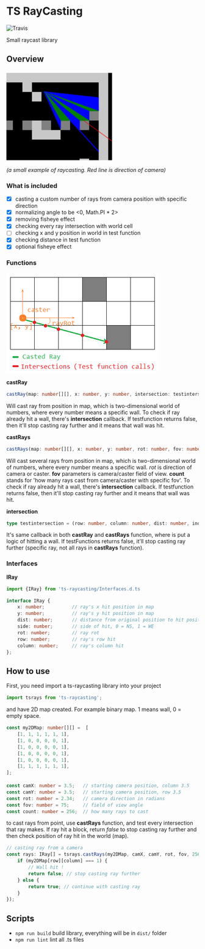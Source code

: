 # TS RayCasting

![Travis](https://travis-ci.org/dderevjanik/ts-raycasting.svg?branch=master)

Small raycast library

## Overview

![RayCastExample](docs/raycast.png)

*(a small example of raycasting. Red line is direction of camera)*

### What is included

- [x] casting a custom number of rays from camera position with specific direction
- [x] normalizing angle to be <0, Math.PI * 2>
- [x] removing fisheye effect
- [x] checking every ray intersection with world cell
- [ ] checking x and y position in world in test function
- [x] checking distance in test function
- [x] optional fisheye effect

### Functions

![castray-example](docs/castray-fnc.png)

**castRay**

```ts
castRay(map: number[][], x: number, y: number, intersection: testintersection, rayRot: number): IRay
```

Will cast ray from position in map, which is two-dimensional world of numbers, where
every number means a specific wall. To check if ray already hit a wall, there's **intersection**
callback. If testfunction returns false, then it'll stop casting ray further and
it means that wall was hit.

**castRays**

```ts
castRays(map: number[][], x: number, y: number, rot: number, fov: number, count: number, fisheye: boolean = false, intersection: testintersection): IRay[]
```

Will cast several rays from position in map, which is two-dimensional world of numbers,
where every number means a specific wall. *rot* is direction of camera or caster.
**fov** parameters is camera/caster field of view. **count** stands for 'how many
rays cast from camera/caster with specific fov'. To check if ray already hit a wall,
there's **intersection** callback. If testfunction returns false, then it'll stop
casting ray further and it means that wall was hit.

**intersection**

```ts
type testintersection = (row: number, column: number, dist: number, index: number) => boolean;
```

It's same callback in both **castRay** and **castRays** function, where is put a
logic of hitting a wall. If testFunctions returns false, it'll stop casting
ray further (specific ray, not all rays in **castRays** function).

### Interfaces

**IRay**

```ts
import {IRay} from 'ts-raycasting/Interfaces.d.ts
```

```ts
interface IRay {
    x: number;          // ray's x hit position in map
    y: number;          // ray's y hit position in map
    dist: number;       // distance from original position to hit position
    side: number;       // side of hit, 0 = NS, 1 = WE
    rot: number;        // ray rot
    row: number;        // ray's row hit
    column: number;     // ray's column hit
};
```

## How to use

First, you need import a ts-raycasting library into your project

```ts
import tsrays from 'ts-raycasting';
```

and have 2D map created. For example binary map. 1 means wall, 0 = empty space.

```ts
const my2DMap: number[][] =  [
    [1, 1, 1, 1, 1, 1],
    [1, 0, 0, 0, 0, 1],
    [1, 0, 0, 0, 0, 1],
    [1, 0, 0, 0, 0, 1],
    [1, 0, 0, 0, 0, 1],
    [1, 1, 1, 1, 1, 1],
];

const camX: number = 3.5;   // starting camera position, column 3.5
const camY: number = 3.5;   // starting camera position, row 3.5
const rot: number = 2.34;   // camera direction in radians
const fov: number = 75;     // field of view angle
const count: number = 256;  // how many rays to cast
```

to cast rays from point, use **castRays** function, and test every intersection that ray makes.
If ray hit a block, return *false* to stop casting ray further and then check position of ray hit in the world (map).

```ts
// casting ray from a camera
const rays: IRay[] = tsrays.castRays(my2DMap, camX, camY, rot, fov, 256, false, (row: number, column: number, dist: number, index: number): boolean => {
    if (my2DMap[row][column] === 1) {
        // Wall hit !
        return false; // stop casting ray further
    } else {
        return true; // continue with casting ray
    }
});
```

## Scripts

- `npm run build` build library, everything will be in `dist/` folder
- `npm run lint` lint all .ts files
